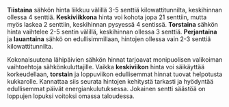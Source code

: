 **Tiistaina** sähkön hinta liikkuu välillä 3-5 senttiä kilowattitunnilta, keskihinnan ollessa 4 senttiä. **Keskiviikkona** hinta voi kohota jopa 21 senttiin, mutta myös laskea 2 senttiin, keskihinnan pysyessä 4 sentissä. **Torstaina** sähkön hinta vaihtelee 2-5 sentin välillä, keskihinnan ollessa 3 senttiä. **Perjantaina** ja **lauantaina** sähkö on edullisimmillaan, hintojen ollessa vain 2-3 senttiä kilowattitunnilta.

Kokonaisuutena lähipäivien sähkön hinnat tarjoavat monipuolisen valikoiman vaihtoehtoja sähkönkuluttajille. Vaikka **keskiviikon** hinta voi säikäyttää korkeudellaan, **torstain** ja loppuviikon edullisemmat hinnat tuovat helpotusta kukkarolle. Kannattaa siis seurata hintojen kehitystä tarkasti ja hyödyntää edullisemmat päivät energiankulutuksessa. Jokainen sentti säästöä on loppujen lopuksi voitoksi omassa taloudessa.